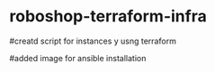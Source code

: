 # roboshop-terraform-infra

#creatd script for  instances y usng terraform

#added image for ansible installation